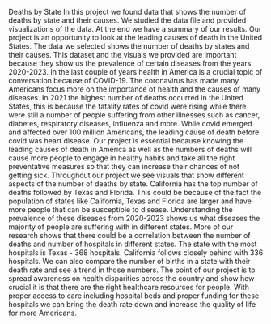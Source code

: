 Deaths by State 
In this project we found data that shows the number of deaths by state and their causes. We studied the data file and provided visualizations of the data. At the end we have a summary of our results. 
Our project is an opportunity to look at the leading causes of death in the United States. The data we selected shows the number of deaths by states and their causes. This dataset and the visuals we provided are important because they show us the prevalence of certain diseases from the years 2020-2023. In the last couple of years health in America is a crucial topic of conversation because of COVID-19. The coronavirus has made many Americans focus more on the importance of health and the causes of many diseases. In 2021 the highest number of deaths occurred in the United States, this is because the fatality rates of covid were rising while there were still a number of people suffering from other illnesses such as cancer, diabetes, respiratory diseases, influenza and more. While covid emerged and affected over 100 million Americans, the leading cause of death before covid was heart disease. Our project is essential because knowing the leading causes of death in America as well as the numbers of deaths will cause more people to engage in healthy habits and take all the right preventative measures so that they can increase their chances of not getting sick. Throughout our project we see visuals that show different aspects of the number of deaths by state. California has the top number of deaths followed by Texas and Florida. This could be because of the fact the population of states like California, Texas and Florida are larger and have more people that can be susceptible to disease. Understanding the prevalence of these diseases from 2020-2023 shows us what diseases the majority of people are suffering with in different states. More of our research shows that there could be a correlation between the number of deaths and number of hospitals in different states. The state with the most hospitals is Texas - 368 hospitals. California follows closely behind with 336 hospitals. We can also compare the number of births in a state with their death rate and see a trend in those numbers. The point of our project is to spread awareness on health disparities across the country and show how crucial it is that there are the right healthcare resources for people. With proper access to care including hospital beds and proper funding for these hospitals we can bring the death rate down and increase the quality of life for more Americans. 

